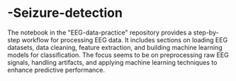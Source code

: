 # -Seizure-detection

The notebook in the "EEG-data-practice" repository provides a step-by-step workflow for processing EEG data. It includes sections on loading EEG datasets, data cleaning, feature extraction, and building machine learning models for classification. The focus seems to be on preprocessing raw EEG signals, handling artifacts, and applying machine learning techniques to enhance predictive performance.

